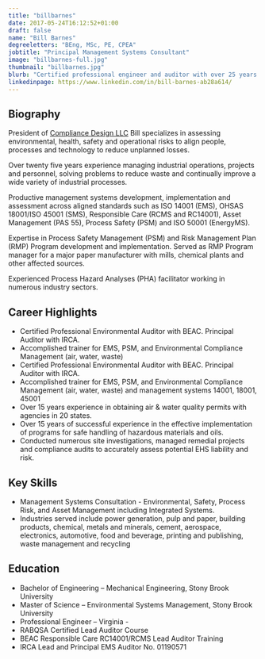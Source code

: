 ```yaml
---
title: "billbarnes"
date: 2017-05-24T16:12:52+01:00
draft: false
name: "Bill Barnes"
degreeletters: "BEng, MSc, PE, CPEA"
jobtitle: "Principal Management Systems Consultant"
image: "billbarnes-full.jpg"
thumbnail: "billbarnes.jpg"
blurb: "Certified professional engineer and auditor with over 25 years’ experience specializing in process safety and risk management across a wide variety of industrial operations."
linkedinpage: https://www.linkedin.com/in/bill-barnes-ab28a614/
---
```


## Biography

<p>
    President of <a href="http://www.compliance-design.com">Compliance Design LLC</a> Bill specializes in assessing environmental, health, safety and operational risks to align people, processes and technology to reduce unplanned losses.
</p>
<p>
    Over twenty five years experience managing industrial operations, projects and personnel, solving problems to reduce waste and continually improve a wide variety of industrial processes.
</p>
<p>
    Productive management systems development, implementation and assessment across aligned standards such as ISO 14001 (EMS), OHSAS 18001/ISO 45001 (SMS), Responsible Care (RCMS and RC14001), Asset Management (PAS 55), Process Safety (PSM) and ISO 50001 (EnergyMS).  
</p>
<p>
    Expertise in Process Safety Management (PSM) and Risk Management Plan (RMP) Program development and implementation. Served as RMP Program manager for a major paper manufacturer with mills, chemical plants and other affected sources. 
</p>
<p>
    Experienced Process Hazard Analyses (PHA) facilitator working in numerous industry sectors.  
</p>

## Career Highlights

*	Certified Professional Environmental Auditor with BEAC. Principal Auditor with IRCA.
*	Accomplished trainer for EMS, PSM, and Environmental Compliance Management (air, water, waste)
*	Certified Professional Environmental Auditor with BEAC. Principal Auditor with IRCA.
*	Accomplished trainer for EMS, PSM, and Environmental Compliance Management (air, water, waste) and management systems 14001, 18001, 45001
*	Over 15 years experience in obtaining air & water quality permits with agencies in 20 states.
*	Over 15 years of successful experience in the effective implementation of programs for safe handling of hazardous materials and oils.
*	Conducted numerous site investigations, managed remedial projects and compliance audits to accurately assess potential EHS liability and risk.


<split>

## Key Skills
*	Management Systems Consultation - Environmental, Safety, Process Risk, and Asset Management including Integrated Systems.
*	Industries served include power generation, pulp and paper, building products, chemical, metals and minerals, cement, aerospace, electronics, automotive, food and beverage, printing and publishing, waste management and recycling


## Education
*	Bachelor of Engineering – Mechanical Engineering, Stony Brook University
*	Master of Science – Environmental Systems Management, Stony Brook University
*	Professional Engineer – Virginia - 
*	RABQSA Certified Lead Auditor Course 
*	BEAC Responsible Care RC14001/RCMS Lead Auditor Training 
*	IRCA Lead and Principal EMS Auditor No. 01190571
